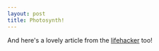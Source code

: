 ```yaml
---
layout: post
title: Photosynth!
---
```

And here's a lovely article from the [lifehacker](http://lifehacker.com/5623254/how-to-create-your-own-photosynths) too!
